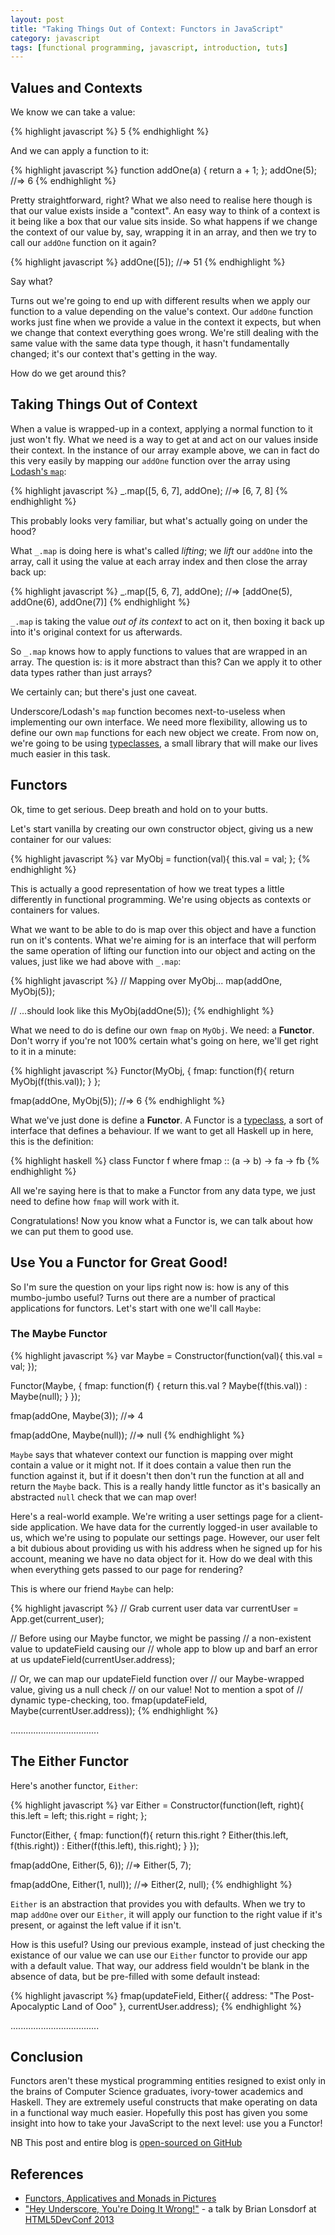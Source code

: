 ```yaml
---
layout: post
title: "Taking Things Out of Context: Functors in JavaScript"
category: javascript
tags: [functional programming, javascript, introduction, tuts]
---
```


## Values and Contexts

We know we can take a value:

{% highlight javascript %}
5
{% endhighlight %}

And we can apply a function to it:
    
{% highlight javascript %}
function addOne(a) { return a + 1; };
addOne(5);
//=> 6
{% endhighlight %}

Pretty straightforward, right? What we also need to realise here though is that our value exists inside a "context". An 
easy way to think of a context is it being like a box that our value sits inside. So what happens if we 
change the context of our value by, say, wrapping it in an array, and then we try to call our 
`addOne` function on it again?

{% highlight javascript %}
addOne([5]);
//=> 51
{% endhighlight %}

Say what?

Turns out we're going to end up with different results when we apply our function to a value depending 
on the value's context. Our `addOne` function works just fine when we provide a value in the context it expects, 
but when we change that context everything goes wrong. We're still dealing with the same value with the same data 
type though, it hasn't fundamentally changed; it's our context that's getting in the way.

How do we get around this?

## Taking Things Out of Context

When a value is wrapped-up in a context, applying a normal function to it just won't fly. What we need 
is a way to get at and act on our values inside their context. In the instance of our array example above, 
we can in fact do this very easily by mapping our `addOne` function over the array using [Lodash's `map`](http://lodash.com/docs#map):

{% highlight javascript %}
_.map([5, 6, 7], addOne);
//=> [6, 7, 8]
{% endhighlight %}

This probably looks very familiar, but what's actually going on under the hood? 

What `_.map` is doing here is what's called *lifting*; we *lift* our `addOne` into the array, call it using the value at each array index 
and then close the array back up:

{% highlight javascript %}
_.map([5, 6, 7], addOne);
//=> [addOne(5), addOne(6), addOne(7)]
{% endhighlight %}

`_.map` is taking the value *out of its context* to act on it, then boxing it back up into it's original context for us afterwards.

So `_.map` knows how to apply functions to values that are wrapped in an array. The question is: is
it more abstract than this? Can we apply it to other data types rather than just arrays? 

We certainly can; but there's just one caveat.

Underscore/Lodash's `map` function becomes next-to-useless when implementing our own interface. 
We need more flexibility, allowing us to define our own `map` functions for each new object we create.
From now on, we're going to be using [typeclasses](https://github.com/loop-recur/typeclasses), 
a small library that will make our lives much easier in this task.

## Functors

Ok, time to get serious. Deep breath and hold on to your butts.

Let's start vanilla by creating our own constructor object, giving us a new container for our values:

{% highlight javascript %}
var MyObj = function(val){
  this.val = val;
};
{% endhighlight %}

This is actually a good representation of how we treat types a little differently 
in functional programming. We're using objects as contexts or containers for values.

What we want to be able to do is map over this object and have a function run on it's contents. What 
we're aiming for is an interface that will perform the same operation of lifting our function into 
our object and acting on the values, just like we had above with `_.map`:

{% highlight javascript %}
// Mapping over MyObj...
map(addOne, MyObj(5));

// ...should look like this
MyObj(addOne(5));
{% endhighlight %}

What we need to do is define our own `fmap` on `MyObj`. We need: a **Functor**. Don't worry if you're not 100% certain what's 
going on here, we'll get right to it in a minute:

{% highlight javascript %}
Functor(MyObj, {
  fmap: function(f){
    return MyObj(f(this.val));
  }
};

fmap(addOne, MyObj(5));
//=> 6
{% endhighlight %}

What we've just done is define a **Functor**. A Functor is a [typeclass](http://learnyouahaskell.com/types-and-typeclasses#typeclasses-101), a sort 
of interface that defines a behaviour. If we want to get all Haskell up in here, this is the definition:

{% highlight haskell %}
class Functor f where
  fmap :: (a -> b) -> fa -> fb
{% endhighlight %}

All we're saying here is that to make a Functor from any data type, we just need to define how `fmap` will work with it. 

Congratulations! Now you know what a Functor is, we can talk about how we can put them to good use.

## Use You a Functor for Great Good!

So I'm sure the question on your lips right now is: how is any of this mumbo-jumbo useful? Turns out there 
are a number of practical applications for functors. Let's start with one we'll call `Maybe`:

### The Maybe Functor

{% highlight javascript %}
var Maybe = Constructor(function(val){
  this.val = val;
});

Functor(Maybe, {
  fmap: function(f) {
    return this.val ? Maybe(f(this.val)) : Maybe(null);
  }
});

fmap(addOne, Maybe(3));
//=> 4

fmap(addOne, Maybe(null));
//=> null
{% endhighlight %}

`Maybe` says that whatever context our function is mapping over might contain a value or it might not. 
If it does contain a value then run the function against it, but if it doesn't then don't run the function at all and return the `Maybe` back. 
This is a really handy little functor as it's basically an abstracted `null` check that we can map over!

Here's a real-world example. We're writing a user settings page for a client-side application. 
We have data for the currently logged-in user available to us, which we're using
to populate our settings page. However, our user felt a bit dubious about providing us with his 
address when he signed up for his account, meaning we have no data object for it. How do we deal with 
this when everything gets passed to our page for rendering?

This is where our friend `Maybe` can help:

{% highlight javascript %}
// Grab current user data
var currentUser = App.get(current_user);

// Before using our Maybe functor, we might be passing 
// a non-existent value to updateField causing our 
// whole app to blow up and barf an error at us
updateField(currentUser.address);

// Or, we can map our updateField function over
// our Maybe-wrapped value, giving us a null check 
// on our value! Not to mention a spot of 
// dynamic type-checking, too.
fmap(updateField, Maybe(currentUser.address));
{% endhighlight %}

...................................

## The Either Functor

Here's another functor, `Either`:

{% highlight javascript %}
var Either = Constructor(function(left, right){
  this.left = left;
  this.right = right;
};

Functor(Either, {
  fmap: function(f){
    return this.right ? 
           Either(this.left, f(this.right)) :
           Either(f(this.left), this.right);
  }
});

fmap(addOne, Either(5, 6));
//=> Either(5, 7);

fmap(addOne, Either(1, null));
//=> Either(2, null);
{% endhighlight %}

`Either` is an abstraction that provides you with defaults. When we try to map `addOne` over our `Either`, it will apply our function 
to the right value if it's present, or against the left value if it isn't.

How is this useful? Using our previous example, instead of just checking the existance of our value we can use our `Either` functor to 
provide our app with a default value. That way, our address field wouldn't be blank in the absence of data, but be
pre-filled with some default instead:

{% highlight javascript %}
fmap(updateField, 
     Either({ address: "The Post-Apocalyptic Land of Ooo" }, currentUser.address);
{% endhighlight %}

...................................

## Conclusion
Functors aren't these mystical programming entities resigned to exist only in the brains of Computer Science 
graduates, ivory-tower academics and Haskell. They are extremely useful constructs that make operating on data 
in a functional way much easier. Hopefully this post has given you some insight into how to take your 
JavaScript to the next level: use you a Functor!

NB This post and entire blog is [open-sourced on GitHub](https://github.com/mattfield/mattfield.github.io/)

## References
* [Functors, Applicatives and Monads in Pictures](http://adit.io/posts/2013-04-17-functors,_applicatives,_and_monads_in_pictures.html)
* ["Hey Underscore, You're Doing It Wrong!"](https://www.youtube.com/watch?v=m3svKOdZijA) - a talk by Brian Lonsdorf at [HTML5DevConf 2013](http://html5devconf.com/)
